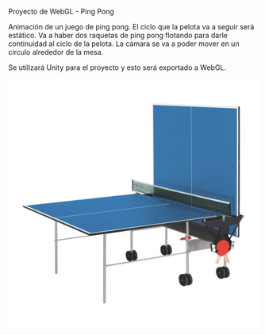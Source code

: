 Proyecto de WebGL - Ping Pong

Animación de un juego de ping pong. El ciclo que la pelota va a seguir será estático. Va a haber dos raquetas de ping pong flotando para darle continuidad al ciclo de la pelota. La cámara se va a poder mover en un circulo alrededor de la mesa. 

Se utilizará Unity para el proyecto y esto será exportado a WebGL.

![alt text](./ping_pong_table.jpeg)